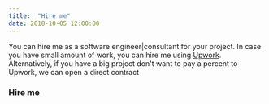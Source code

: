 ```yaml
---
title:  "Hire me"
date: 2018-10-05 12:00:00
---
```


You can hire me as a software engineer|consultant for your project. In case you have small amount of work, you can hire me using [Upwork](https://www.upwork.com/freelancers/~01773bdc595f0cec47). Alternatively, if you have a big project don't want to pay a percent to Upwork, we can open a direct contract

### <a href="#stack" name="stack"><i class="fa fa-link anchor" aria-hidden="true"></i></a> Hire me
